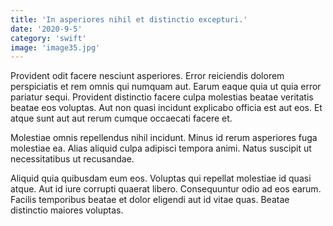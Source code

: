 ```yaml
---
title: 'In asperiores nihil et distinctio excepturi.'
date: '2020-9-5'
category: 'swift'
image: 'image35.jpg'
---
```


Provident odit facere nesciunt asperiores. Error reiciendis dolorem perspiciatis et rem omnis qui numquam aut. Earum eaque quia ut quia error pariatur sequi. Provident distinctio facere culpa molestias beatae veritatis beatae eos voluptas. Aut non quasi incidunt explicabo officia est aut eos. Et atque sunt aut aut rerum cumque occaecati facere et.
 Molestiae omnis repellendus nihil incidunt. Minus id rerum asperiores fuga molestiae ea. Alias aliquid culpa adipisci tempora animi. Natus suscipit ut necessitatibus ut recusandae.
 Aliquid quia quibusdam eum eos. Voluptas qui repellat molestiae id quasi atque. Aut id iure corrupti quaerat libero. Consequuntur odio ad eos earum. Facilis temporibus beatae et dolor eligendi aut id vitae quas. Beatae distinctio maiores voluptas.
